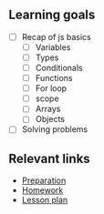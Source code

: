 ## Learning goals

- [ ] Recap of js basics
  - [ ] Variables
  - [ ] Types
  - [ ] Conditionals
  - [ ] Functions
  - [ ] For loop
  - [ ] scope
  - [ ] Arrays
  - [ ] Objects
- [ ] Solving problems

## Relevant links

* [Preparation](preparation.md)
* [Homework](homework.md)
* [Lesson plan](lesson-plan.md)
